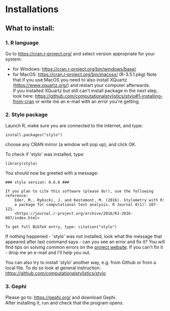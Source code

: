 # Installations
## What to install:
### 1. R language
Go to https://cran.r-project.org/ and select version appropriate for your system:
* for Windows: https://cran.r-project.org/bin/windows/base/
* for MacOS: https://cran.r-project.org/bin/macosx/ (R-3.5.1.pkg)
Note that if you use MacOS you need to also install XQuartz (https://www.xquartz.org/) and restart your computer afterwards.  
If you installed XQuartz but still can't install package in the next step, look here: https://github.com/computationalstylistics/stylo#1-installing-from-cran or write me an e-mail with an error you're getting.

### 2. Stylo package
Launch R, make sure you are connected to the internet, and type:
```
install.packages("stylo")
```
choose any CRAN mirror (a window will pop up), and click OK.
  
To check if 'stylo' was installed, type:
```
library(stylo)
```
You should now be greeted with a message:
```
### stylo version: 0.6.8 ###

If you plan to cite this software (please do!), use the following reference:
    Eder, M., Rybicki, J. and Kestemont, M. (2016). Stylometry with R:
    a package for computational text analysis. R Journal 8(1): 107-121.
    <https://journal.r-project.org/archive/2016/RJ-2016-007/index.html>

To get full BibTeX entry, type: citation("stylo")
```
If nothing happened - 'stylo' was not installed, look what the message that appeared after last command says - can you see an error and fix it? You will find tips on solving common errors on the [project website](https://github.com/computationalstylistics/stylo). If you can't fix it - drop me an e-mail and I'll help you out.
  
You can also try to install 'stylo' another way, e.g. from Github or from a local file. To do so look at general instruction: https://github.com/computationalstylistics/stylo

### 3. Gephi
Please go to: https://gephi.org/ and download Gephi.  
After installing it, run and check that the program opens.

